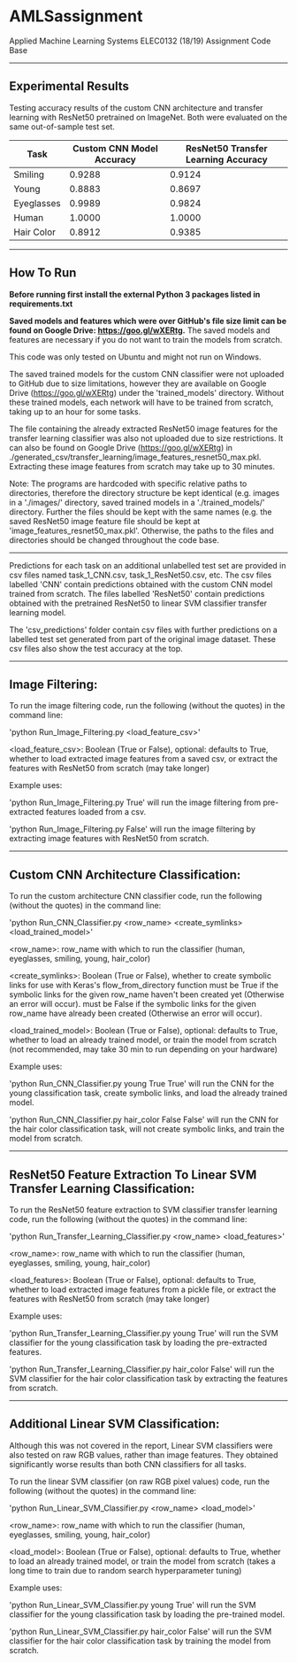 # AMLSassignment
Applied Machine Learning Systems ELEC0132 (18/19) Assignment Code Base

---
## Experimental Results

Testing accuracy results of the custom CNN architecture and transfer learning with ResNet50 pretrained on ImageNet. Both were evaluated on the same out-of-sample test set.

| Task       | Custom CNN Model Accuracy | ResNet50 Transfer Learning Accuracy |
|------------|---------------------------|-------------------------------------|
| Smiling    | 0.9288                    | 0.9124                              |
| Young      | 0.8883                    | 0.8697                              |
| Eyeglasses | 0.9989                    | 0.9824                              |
| Human      | 1.0000                    | 1.0000                              |
| Hair Color | 0.8912                    | 0.9385                              |

---

## How To Run

**Before running first install the external Python 3 packages listed in requirements.txt**

**Saved models and features which were over GitHub's file size limit can be found on Google Drive: https://goo.gl/wXERtg.**
The saved models and features are necessary if you do not want to train the models from scratch.

This code was only tested on Ubuntu and might not run on Windows.

The saved trained models for the custom CNN classifier were not uploaded to GitHub due to size limitations, however they are available on Google Drive (https://goo.gl/wXERtg) under the 'trained_models' directory. Without these trained models, each network will have to be trained from scratch, taking up to an hour for some tasks.

The file containing the already extracted ResNet50 image features for the transfer learning classifier was also not uploaded due to size restrictions. It can also be found on Google Drive (https://goo.gl/wXERtg) in ./generated_csv/transfer_learning/image_features_resnet50_max.pkl. Extracting these image features from scratch may take up to 30 minutes.

Note: The programs are hardcoded with specific relative paths to directories, therefore the directory structure be kept identical (e.g. images in a './images/' directory, saved trained models in a './trained_models/' directory. Further the files should be kept with the same names (e.g. the saved ResNet50 image feature file should be kept at 'image_features_resnet50_max.pkl'. Otherwise, the paths to the files and directories should be changed throughout the code base.

---
Predictions for each task on an additional unlabelled test set are provided in csv files named task_1_CNN.csv, task_1_ResNet50.csv, etc. The csv files labelled 'CNN' contain predictions obtained with the custom CNN model trained from scratch. The files labelled 'ResNet50' contain predictions obtained with the pretrained ResNet50 to linear SVM classifier transfer learning model.

The 'csv_predictions' folder contain csv files with further predictions on a labelled test set generated from part of the original image dataset. These csv files also show the test accuracy at the top.

---
## Image Filtering:

To run the image filtering code, run the following (without the quotes) in the command line:

'python Run_Image_Filtering.py <load_feature_csv>'

<load_feature_csv>: Boolean (True or False), optional: defaults to True,
        whether to load extracted image features from a saved csv, 
        or extract the features with ResNet50 from scratch (may take longer)

Example uses: 

'python Run_Image_Filtering.py True' will run the image filtering from pre-extracted features loaded from a csv. 

'python Run_Image_Filtering.py False' will run the image filtering by extracting image features with ResNet50 from scratch.

---
## Custom CNN Architecture Classification:

To run the custom architecture CNN classifier code, run the following (without the quotes) in the command line:

'python Run_CNN_Classifier.py <row_name> <create_symlinks> <load_trained_model>'

<row_name>: row_name with which to run the classifier (human, eyeglasses, smiling, young, hair_color)

<create_symlinks>: Boolean (True or False), whether to create symbolic links for use with Keras's flow_from_directory function
                   must be True if the symbolic links for the given row_name haven't been created yet (Otherwise an error will occur).
                   must be False if the symbolic links for the given row_name have already been created (Otherwise an error will occur).

<load_trained_model>: Boolean (True or False), optional: defaults to True,
                   whether to load an already trained model, or train the model from scratch (not recommended, may take 30 min to run depending on your hardware)

Example uses: 

'python Run_CNN_Classifier.py young True True' will run the CNN for the young classification task, create symbolic links, and load the already trained model. 

'python Run_CNN_Classifier.py hair_color False False' will run the CNN for the hair color classification task, will not create symbolic links, and train the model from scratch.

---
## ResNet50 Feature Extraction To Linear SVM Transfer Learning Classification:

To run the ResNet50 feature extraction to SVM classifier transfer learning code, 
run the following (without the quotes) in the command line:

'python Run_Transfer_Learning_Classifier.py <row_name> <load_features>'

<row_name>: row_name with which to run the classifier (human, eyeglasses, smiling, young, hair_color)

<load_features>: Boolean (True or False), optional: defaults to True,
                   whether to load extracted image features from a pickle file, 
                   or extract the features with ResNet50 from scratch (may take longer)

Example uses: 

'python Run_Transfer_Learning_Classifier.py young True' will run the SVM classifier for the young classification task by loading the pre-extracted features. 

'python Run_Transfer_Learning_Classifier.py hair_color False' will run the SVM classifier for the hair color classification task by extracting the features from scratch.

---
## Additional Linear SVM Classification:

Although this was not covered in the report, Linear SVM classifiers were also tested on raw RGB values, rather than image features. They obtained significantly worse results than both CNN classifiers for all tasks.

To run the linear SVM classifier (on raw RGB pixel values) code, run the following (without the quotes) in the command line:

'python Run_Linear_SVM_Classifier.py <row_name> <load_model>'

<row_name>: row_name with which to run the classifier (human, eyeglasses, smiling, young, hair_color)

<load_model>: Boolean (True or False), optional: defaults to True,
        whether to load an already trained model, or train the model from scratch (takes a long time to train due to random search hyperparameter tuning)

Example uses: 

'python Run_Linear_SVM_Classifier.py young True' will run the SVM classifier for the young classification task by loading the pre-trained model. 

'python Run_Linear_SVM_Classifier.py hair_color False' will run the SVM classifier for the hair color classification task by training the model from scratch.
